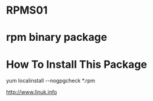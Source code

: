 RPMS01
======
rpm binary package
=========================================
How To Install This Package
=========================================

yum localinstall --nogpgcheck *.rpm


http://www.linuk.info

